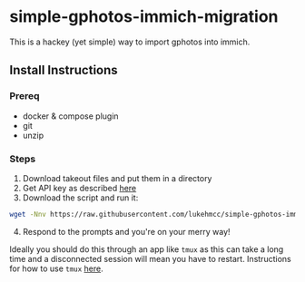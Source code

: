 # simple-gphotos-immich-migration
This is a hackey (yet simple) way to import gphotos into immich.

## Install Instructions
### Prereq
- docker & compose plugin
- git
- unzip

### Steps
1. Download takeout files and put them in a directory
2. Get API key as described [here](https://immich.app/docs/features/bulk-upload#obtain-the-api-key)
3. Download the script and run it:
```bash
wget -Nnv https://raw.githubusercontent.com/lukehmcc/simple-gphotos-immich-migration/master/process_and_upload.sh && bash process_and_upload.sh; rm -f process_and_upload.sh
```
4. Respond to the prompts and you're on your merry way!

Ideally you should do this through an app like `tmux` as this can take a long time and a disconnected session will mean you have to restart. Instructions for how to use `tmux` [here](https://www.linode.com/docs/guides/persistent-terminal-sessions-with-tmux/).
